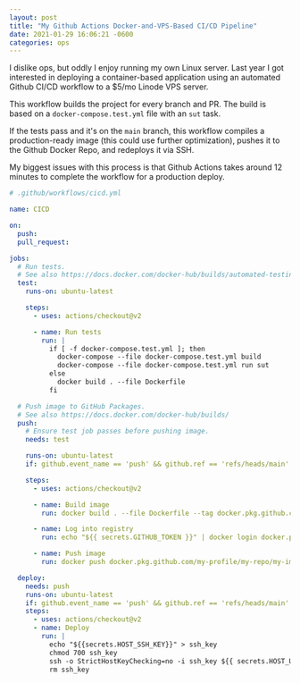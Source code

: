```yaml
---
layout: post
title: "My Github Actions Docker-and-VPS-Based CI/CD Pipeline"
date: 2021-01-29 16:06:21 -0600
categories: ops
---
```


I dislike ops, but oddly I enjoy running my own Linux server. Last year I got interested in deploying a container-based application using an automated Github CI/CD workflow to a $5/mo Linode VPS server.

This workflow builds the project for every branch and PR. The build is based on a `docker-compose.test.yml` file with an `sut` task.

If the tests pass and it's on the `main` branch, this workflow compiles a production-ready image (this could use further optimization), pushes it to the Github Docker Repo, and redeploys it via SSH.

My biggest issues with this process is that Github Actions takes around 12 minutes to complete the workflow for a production deploy.

```yml
# .github/workflows/cicd.yml

name: CICD

on:
  push:
  pull_request:

jobs:
  # Run tests.
  # See also https://docs.docker.com/docker-hub/builds/automated-testing/
  test:
    runs-on: ubuntu-latest

    steps:
      - uses: actions/checkout@v2

      - name: Run tests
        run: |
          if [ -f docker-compose.test.yml ]; then
            docker-compose --file docker-compose.test.yml build
            docker-compose --file docker-compose.test.yml run sut
          else
            docker build . --file Dockerfile
          fi

  # Push image to GitHub Packages.
  # See also https://docs.docker.com/docker-hub/builds/
  push:
    # Ensure test job passes before pushing image.
    needs: test

    runs-on: ubuntu-latest
    if: github.event_name == 'push' && github.ref == 'refs/heads/main'

    steps:
      - uses: actions/checkout@v2

      - name: Build image
        run: docker build . --file Dockerfile --tag docker.pkg.github.com/my-profile/my-repo/my-image:latest

      - name: Log into registry
        run: echo "${{ secrets.GITHUB_TOKEN }}" | docker login docker.pkg.github.com -u ${{ github.actor }} --password-stdin

      - name: Push image
        run: docker push docker.pkg.github.com/my-profile/my-repo/my-image:latest

  deploy:
    needs: push
    runs-on: ubuntu-latest
    if: github.event_name == 'push' && github.ref == 'refs/heads/main'
    steps:
      - uses: actions/checkout@v2
      - name: Deploy
        run: |
          echo "${{secrets.HOST_SSH_KEY}}" > ssh_key
          chmod 700 ssh_key
          ssh -o StrictHostKeyChecking=no -i ssh_key ${{ secrets.HOST_USERNAME }}@${{ secrets.HOST_HOSTNAME }} "sh -s" < deploy.sh
          rm ssh_key
```
